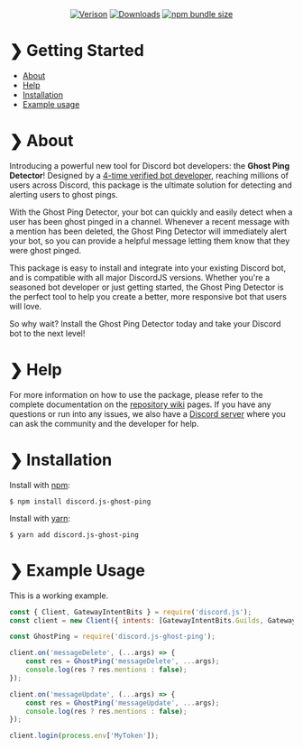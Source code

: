 <div align='center' >
	<a href='https://npmjs.com/package/discord.js-ghost-ping'><img src='https://img.shields.io/npm/v/discord.js-ghost-ping.svg?maxAge=3600' alt='Verison' ></a>
	<a href='https://npmjs.com/package/discord.js-ghost-ping'><img src='https://img.shields.io/npm/dt/discord.js-ghost-ping.svg?maxAge=3600' alt='Downloads' ></a>
	<a href='https://npmjs.com/package/discord.js-ghost-ping'><img src='https://img.shields.io/bundlephobia/minzip/discord.js-ghost-ping.svg?maxAge=3600' alt='npm bundle size'></a>
</div>

# ❯ **Getting Started** 

- [About](#-about)
- [Help](#-help)
- [Installation](#-installation)
- [Example usage](#-example-usage)

# ❯ **About**

Introducing a powerful new tool for Discord bot developers: the **Ghost Ping Detector**! Designed by a [4-time verified bot developer](https://liamskinner.co.uk), reaching millions of users across Discord, this package is the ultimate solution for detecting and alerting users to ghost pings.

With the Ghost Ping Detector, your bot can quickly and easily detect when a user has been ghost pinged in a channel. Whenever a recent message with a mention has been deleted, the Ghost Ping Detector will immediately alert your bot, so you can provide a helpful message letting them know that they were ghost pinged.

This package is easy to install and integrate into your existing Discord bot, and is compatible with all major DiscordJS versions. Whether you're a seasoned bot developer or just getting started, the Ghost Ping Detector is the perfect tool to help you create a better, more responsive bot that users will love.

So why wait? Install the Ghost Ping Detector today and take your Discord bot to the next level!


# ❯ **Help**  

For more information on how to use the package, please refer to the complete documentation on the [repository wiki](https://github.com/ThatsLiamS/discord.js-ghost-ping/wiki) pages. If you have any questions or run into any issues, we also have a [Discord server](https://liamskinner.co.uk/discord) where you can ask the community and the developer for help.

# ❯ **Installation** 

Install with [npm](https://www.npmjs.com/):
```
$ npm install discord.js-ghost-ping
```

Install with [yarn](https://yarnpkg.com/):
```
$ yarn add discord.js-ghost-ping
```


# ❯ **Example Usage** 

 This is a working example.
```js
const { Client, GatewayIntentBits } = require('discord.js');
const client = new Client({ intents: [GatewayIntentBits.Guilds, GatewayIntentBits.GuildMessages] });

const GhostPing = require('discord.js-ghost-ping');

client.on('messageDelete', (...args) => {
	const res = GhostPing('messageDelete', ...args);
	console.log(res ? res.mentions : false);
});

client.on('messageUpdate', (...args) => {
	const res = GhostPing('messageUpdate', ...args);
	console.log(res ? res.mentions : false);
});

client.login(process.env['MyToken']);
```
